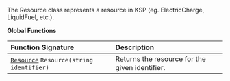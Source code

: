 The Resource class represents a resource in KSP (eg. ElectricCharge, LiquidFuel, etc.).

**Global Functions**

| Function Signature| Description |
| :--- | :--- |
| [`Resource`](Resource-Type) `Resource(string identifier)` | Returns the resource for the given identifier. |
